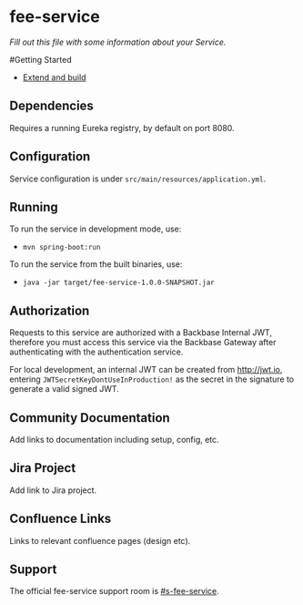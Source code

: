 # fee-service

_Fill out this file with some information about your Service._

#Getting Started
* [Extend and build](https://community.backbase.com/documentation/ServiceSDK/latest/extend_and_build)

## Dependencies

Requires a running Eureka registry, by default on port 8080.

## Configuration

Service configuration is under `src/main/resources/application.yml`.

## Running

To run the service in development mode, use:
- `mvn spring-boot:run`

To run the service from the built binaries, use:
- `java -jar target/fee-service-1.0.0-SNAPSHOT.jar`

## Authorization

Requests to this service are authorized with a Backbase Internal JWT, therefore you must access this service via the 
Backbase Gateway after authenticating with the authentication service.

For local development, an internal JWT can be created from http://jwt.io, entering `JWTSecretKeyDontUseInProduction!` 
as the secret in the signature to generate a valid signed JWT.

## Community Documentation

Add links to documentation including setup, config, etc.

## Jira Project

Add link to Jira project.

## Confluence Links
Links to relevant confluence pages (design etc).

## Support

The official fee-service support room is [#s-fee-service](https://todo).
